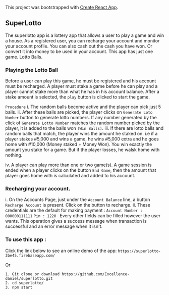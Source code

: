 This project was bootstrapped with [Create React App](https://github.com/facebook/create-react-app).

## SuperLotto
The superlotto app is a lottery app that allows a user to play a game and win a house. As a registered user, you can recharge your account and monitor your account profile. You can also cash out the cash you have won. Or convert it into money to be used in your account. This app has just one game. Lotto Balls. 

### Playing the Lotto Ball
Before a user can play this game, he must be registered and his account must be recharged. A player must stake a game before he can play and a player cannot stake more than what he has in his account balance. After a stake amount is selected, the `play` button is clicked to start the game. 

`Procedure`
  i. The random balls become active and the player can pick just 5 balls. 
  ii. After these balls are picked, the player clicks on `Generate Loto Number` button to generate lotto          numbers. 
  If any number generated by the click of `Generate Lotto Number` matches the random number picked by the       player, it is added to the balls won `(Win Balls)`. 
  iii. If there are lotto balls and random balls that match, the player wins the amount he staked on. i.e if a    player stakes #5,000 and wins a game, he wins #5,000 extra and he goes home with #10,000 (Money staked +      Money Won). You win exactly the amount you stake for a game. But if the player losses, he walsk home with       nothing. 
  
  iv. A player can play more than one or two game(s). A game session is ended when a player clicks on the       button `End Game`, then the amount that player goes home with is calculated and added to his account. 
  

### Recharging your account. 
i. On the Accounts Page, just under the `Account Balance` line, a button `Recharge Account` is present. Click on the button to recharge. 
ii. These credentials are the default for making payment : 
    `Account Number : 000000111111`
    `Pin : 1220 `
    Every other fields can be filled however the user wants. 
This operation gives a success message when transaction is successful and an error message when it isn't. 

### To use this app : 
  Click the link below to see an online demo of the app: 
    `https://superlotto-3be45.firebaseapp.com/`
    
  Or 
  ```
  1. Git clone or download https://github.com/Excellence-daniel/superlotto.git
  2. cd superlotto/
  3. npm start 
  
  ```

